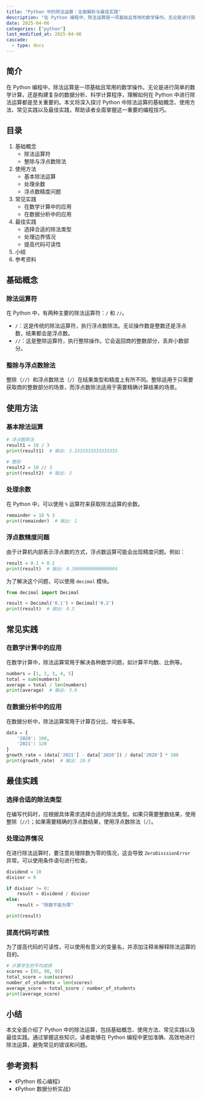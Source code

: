 ```yaml
---
title: "Python 中的除法运算：全面解析与最佳实践"
description: "在 Python 编程中，除法运算是一项基础且常用的数学操作。无论是进行简单的数学计算，还是构建复杂的数据分析、科学计算程序，理解如何在 Python 中进行除法运算都是至关重要的。本文将深入探讨 Python 中除法运算的基础概念、使用方法、常见实践以及最佳实践，帮助读者全面掌握这一重要的编程技巧。"
date: 2025-04-06
categories: ["python"]
last_modified_at: 2025-04-06
cascade:
  - type: docs
---
```



## 简介
在 Python 编程中，除法运算是一项基础且常用的数学操作。无论是进行简单的数学计算，还是构建复杂的数据分析、科学计算程序，理解如何在 Python 中进行除法运算都是至关重要的。本文将深入探讨 Python 中除法运算的基础概念、使用方法、常见实践以及最佳实践，帮助读者全面掌握这一重要的编程技巧。

<!-- more -->
## 目录
1. 基础概念
    - 除法运算符
    - 整除与浮点数除法
2. 使用方法
    - 基本除法运算
    - 处理余数
    - 浮点数精度问题
3. 常见实践
    - 在数学计算中的应用
    - 在数据分析中的应用
4. 最佳实践
    - 选择合适的除法类型
    - 处理边界情况
    - 提高代码可读性
5. 小结
6. 参考资料

## 基础概念
### 除法运算符
在 Python 中，有两种主要的除法运算符：`/` 和 `//`。
- `/`：这是传统的除法运算符，执行浮点数除法。无论操作数是整数还是浮点数，结果都会是浮点数。
- `//`：这是整除运算符，执行整除操作。它会返回商的整数部分，丢弃小数部分。

### 整除与浮点数除法
整除（`//`）和浮点数除法（`/`）在结果类型和精度上有所不同。整除适用于只需要获取商的整数部分的场景，而浮点数除法适用于需要精确计算结果的场景。

## 使用方法
### 基本除法运算
```python
# 浮点数除法
result1 = 10 / 3
print(result1)  # 输出: 3.3333333333333335

# 整除
result2 = 10 // 3
print(result2)  # 输出: 3
```

### 处理余数
在 Python 中，可以使用 `%` 运算符来获取除法运算的余数。
```python
remainder = 10 % 3
print(remainder)  # 输出: 1
```

### 浮点数精度问题
由于计算机内部表示浮点数的方式，浮点数运算可能会出现精度问题。例如：
```python
result = 0.1 + 0.2
print(result)  # 输出: 0.30000000000000004
```
为了解决这个问题，可以使用 `decimal` 模块。
```python
from decimal import Decimal

result = Decimal('0.1') + Decimal('0.2')
print(result)  # 输出: 0.3
```

## 常见实践
### 在数学计算中的应用
在数学计算中，除法运算常用于解决各种数学问题，如计算平均数、比例等。
```python
numbers = [1, 2, 3, 4, 5]
total = sum(numbers)
average = total / len(numbers)
print(average)  # 输出: 3.0
```

### 在数据分析中的应用
在数据分析中，除法运算常用于计算百分比、增长率等。
```python
data = {
    '2020': 100,
    '2021': 120
}
growth_rate = (data['2021'] - data['2020']) / data['2020'] * 100
print(growth_rate)  # 输出: 20.0
```

## 最佳实践
### 选择合适的除法类型
在编写代码时，应根据具体需求选择合适的除法类型。如果只需要整数结果，使用整除（`//`）；如果需要精确的浮点数结果，使用浮点数除法（`/`）。

### 处理边界情况
在进行除法运算时，要注意处理除数为零的情况，这会导致 `ZeroDivisionError` 异常。可以使用条件语句进行检查。
```python
dividend = 10
divisor = 0

if divisor != 0:
    result = dividend / divisor
else:
    result = "除数不能为零"

print(result)
```

### 提高代码可读性
为了提高代码的可读性，可以使用有意义的变量名，并添加注释来解释除法运算的目的。
```python
# 计算学生的平均成绩
scores = [85, 90, 95]
total_score = sum(scores)
number_of_students = len(scores)
average_score = total_score / number_of_students
print(average_score)
```

## 小结
本文全面介绍了 Python 中的除法运算，包括基础概念、使用方法、常见实践以及最佳实践。通过掌握这些知识，读者能够在 Python 编程中更加准确、高效地进行除法运算，避免常见的错误和问题。

## 参考资料
- 《Python 核心编程》
- 《Python 数据分析实战》